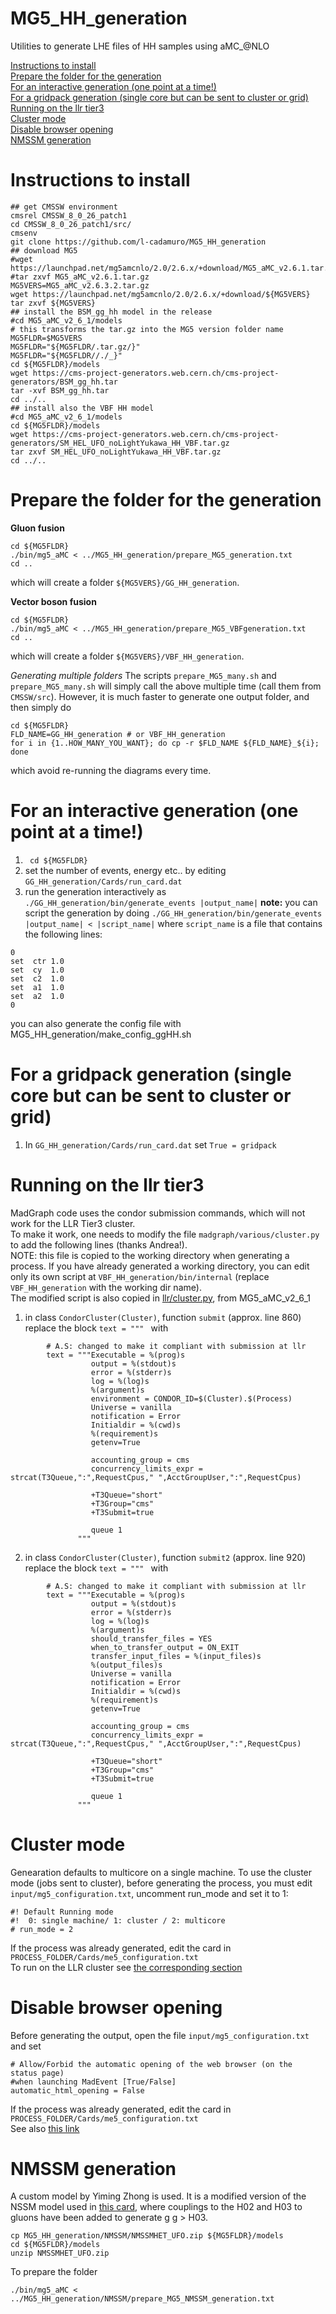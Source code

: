 # MG5_HH_generation
Utilities to generate LHE files of HH samples using aMC_@NLO

[Instructions to install](#instructions-to-install)  
[Prepare the folder for the generation](#prepare-the-folder-for-the-generation)  
[For an interactive generation (one point at a time!)](#for-an-interactive-generation-one-point-at-a-time)  
[For a gridpack generation (single core but can be sent to cluster or grid)](#for-a-gridpack-generation-single-core-but-can-be-sent-to-cluster-or-grid)  
[Running on the llr tier3](#running-on-the-llr-tier3)  
[Cluster mode](#cluster-mode)  
[Disable browser opening](#disable-browser-opening)  
[NMSSM generation](#nmssm-generation)

# Instructions to install
```
## get CMSSW environment
cmsrel CMSSW_8_0_26_patch1
cd CMSSW_8_0_26_patch1/src/
cmsenv
git clone https://github.com/l-cadamuro/MG5_HH_generation
## download MG5
#wget https://launchpad.net/mg5amcnlo/2.0/2.6.x/+download/MG5_aMC_v2.6.1.tar.gz
#tar zxvf MG5_aMC_v2.6.1.tar.gz
MG5VERS=MG5_aMC_v2.6.3.2.tar.gz
wget https://launchpad.net/mg5amcnlo/2.0/2.6.x/+download/${MG5VERS}
tar zxvf ${MG5VERS}
## install the BSM_gg_hh model in the release
#cd MG5_aMC_v2_6_1/models
# this transforms the tar.gz into the MG5 version folder name
MG5FLDR=$MG5VERS
MG5FLDR="${MG5FLDR/.tar.gz/}"
MG5FLDR="${MG5FLDR//./_}"
cd ${MG5FLDR}/models
wget https://cms-project-generators.web.cern.ch/cms-project-generators/BSM_gg_hh.tar
tar -xvf BSM_gg_hh.tar
cd ../..
## install also the VBF HH model
#cd MG5_aMC_v2_6_1/models
cd ${MG5FLDR}/models
wget https://cms-project-generators.web.cern.ch/cms-project-generators/SM_HEL_UFO_noLightYukawa_HH_VBF.tar.gz
tar zxvf SM_HEL_UFO_noLightYukawa_HH_VBF.tar.gz
cd ../..
```

# Prepare the folder for the generation
**Gluon fusion**
```
cd ${MG5FLDR}
./bin/mg5_aMC < ../MG5_HH_generation/prepare_MG5_generation.txt
cd ..
```
which will create a folder ``${MG5VERS}/GG_HH_generation``.

**Vector boson fusion**
```
cd ${MG5FLDR}
./bin/mg5_aMC < ../MG5_HH_generation/prepare_MG5_VBFgeneration.txt
cd ..
```
which will create a folder ``${MG5VERS}/VBF_HH_generation``.

*Generating multiple folders*
The scripts ``prepare_MG5_many.sh`` and ``prepare_MG5_many.sh`` will simply call the above multiple time (call them from ``CMSSW/src``).
However, it is much faster to generate one output folder, and then simply do
```
cd ${MG5FLDR}
FLD_NAME=GG_HH_generation # or VBF_HH_generation
for i in {1..HOW_MANY_YOU_WANT}; do cp -r $FLD_NAME ${FLD_NAME}_${i}; done
```
which avoid re-running the diagrams every time.

# For an interactive generation (one point at a time!)
1. `` cd ${MG5FLDR}``
2. set the number of events, energy etc.. by editing ``GG_HH_generation/Cards/run_card.dat``
3. run the generation interactively as ``./GG_HH_generation/bin/generate_events |output_name|``
**note:** you can script the generation by doing
``./GG_HH_generation/bin/generate_events |output_name| < |script_name|``
where ``script_name`` is a file that contains the following lines:
```
0
set  ctr 1.0
set  cy  1.0
set  c2  1.0
set  a1  1.0
set  a2  1.0
0
```
you can also generate the config file with MG5_HH_generation/make_config_ggHH.sh

# For a gridpack generation (single core but can be sent to cluster or grid)
1. In ``GG_HH_generation/Cards/run_card.dat`` set ``True = gridpack``

# Running on the llr tier3
MadGraph code uses the condor submission commands, which will not work for the LLR Tier3 cluster.  
To make it work, one needs to modify the file ``madgraph/various/cluster.py`` to add the following lines (thanks Andrea!).  
NOTE: this file is copied to the working directory when generating a process. If you have already generated a working directory, you can edit only its own script at ``VBF_HH_generation/bin/internal`` (replace ``VBF_HH_generation`` with the working dir name).  
The modified script is also copied in [llr/cluster.py](llr/cluster.py), from MG5_aMC_v2_6_1

1. in class ``CondorCluster(Cluster)``, function ``submit`` (approx. line 860) replace the block ``text = """ `` with
```
        # A.S: changed to make it compliant with submission at llr 
        text = """Executable = %(prog)s
                  output = %(stdout)s
                  error = %(stderr)s
                  log = %(log)s
                  %(argument)s
                  environment = CONDOR_ID=$(Cluster).$(Process)
                  Universe = vanilla
                  notification = Error
                  Initialdir = %(cwd)s
                  %(requirement)s
                  getenv=True

                  accounting_group = cms
                  concurrency_limits_expr = strcat(T3Queue,":",RequestCpus," ",AcctGroupUser,":",RequestCpus)

                  +T3Queue="short"
                  +T3Group="cms"
                  +T3Submit=true

                  queue 1
               """
```

2. in class ``CondorCluster(Cluster)``, function ``submit2`` (approx. line 920) replace the block ``text = """ `` with
```
        # A.S: changed to make it compliant with submission at llr        
        text = """Executable = %(prog)s
                  output = %(stdout)s
                  error = %(stderr)s
                  log = %(log)s
                  %(argument)s
                  should_transfer_files = YES
                  when_to_transfer_output = ON_EXIT
                  transfer_input_files = %(input_files)s
                  %(output_files)s
                  Universe = vanilla
                  notification = Error
                  Initialdir = %(cwd)s
                  %(requirement)s
                  getenv=True

                  accounting_group = cms
                  concurrency_limits_expr = strcat(T3Queue,":",RequestCpus," ",AcctGroupUser,":",RequestCpus)

                  +T3Queue="short"
                  +T3Group="cms"
                  +T3Submit=true

                  queue 1
               """
```

# Cluster mode
Genearation defaults to multicore on a single machine. To use the cluster mode (jobs sent to cluster), before generating the process, you must edit ``input/mg5_configuration.txt``, uncomment run_mode and set it to 1:
```
#! Default Running mode
#!  0: single machine/ 1: cluster / 2: multicore
# run_mode = 2
```
If the process was already generated, edit the card in ``PROCESS_FOLDER/Cards/me5_configuration.txt``  
To run on the LLR cluster see [the corresponding section](#running-on-the-llr-tier3)

# Disable browser opening
Before generating the output, open the file ``input/mg5_configuration.txt`` and set
```
# Allow/Forbid the automatic opening of the web browser (on the
status page)
#when launching MadEvent [True/False]
automatic_html_opening = False
```
If the process was already generated, edit the card in ``PROCESS_FOLDER/Cards/me5_configuration.txt``  
See also [this link](https://answers.launchpad.net/mg5amcnlo/+faq/1943)

# NMSSM generation
A custom model by Yiming Zhong is used. It is a modified version of the NSSM model used in [this card](https://github.com/cms-sw/genproductions/blob/master/bin/MadGraph5_aMCatNLO/cards/production/2017/13TeV/ggh01_M125_Toa01a01_M5_Tomumutautau_proc_card.dat), where couplings to the H02 and H03 to gluons have been added to generate g g > H03.
```
cp MG5_HH_generation/NMSSM/NMSSMHET_UFO.zip ${MG5FLDR}/models
cd ${MG5FLDR}/models
unzip NMSSMHET_UFO.zip
```

To prepare the folder
```
./bin/mg5_aMC < ../MG5_HH_generation/NMSSM/prepare_MG5_NMSSM_generation.txt
```

